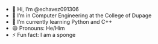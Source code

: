 - 👋 Hi, I’m @echavez091306
- 👀 I’m in Computer Engineering at the College of Dupage
- 🌱 I’m currently learning Python and C++
- 😄 Pronouns: He/Him
- ⚡ Fun fact: I am a sponge
<!---
echavez091306/echavez091306 is a ✨ special ✨ repository because its `README.md` (this file) appears on your GitHub profile.
You can click the Preview link to take a look at your changes.
--->

